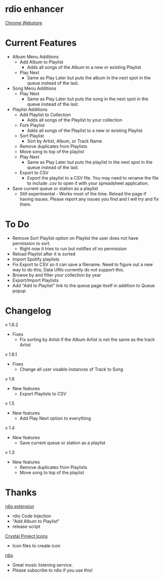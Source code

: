 rdio enhancer
=================

[Chrome Webstore](https://chrome.google.com/webstore/detail/hmaalfaappddkggilhahaebfhdmmmngf)


Current Features
================

* Album Menu Additions
	* Add Album to Playlist
		* Adds all songs of the Album to a new or existing Playlist
	* Play Next
		* Same as Play Later but puts the album in the next spot in the queue instead of the last.
* Song Menu Additions
	* Play Next
		* Same as Play Later but puts the song in the next spot in the queue instead of the last.
* Playlist Additions
	* Add Playlist to Collection
		* Adds all songs of the Playlist to your collection
	* Fork Playlist
		* Adds all songs of the Playlist to a new or existing Playlist
	* Sort Playlist
		* Sort by Artist, Album, or Track Name
	* Remove duplicates from Playlists
	* Move song to top of the playlist
	* Play Next
		* Same as Play Later but puts the playlist in the next spot in the queue instead of the last.
	* Export to CSV
		* Export the playlist to a CSV file. You may need to rename the file to include .csv to open it with your spreadsheet application.
* Save current queue or station as a playlist
	* Still experimental - Works most of the time. Reload the page if having issues. Please report any issues you find and I will try and fix them.

To Do
================
* Remove Sort Playlist option on Playlist the user does not have permission to sort.
	* Right now it tries to run but notifies of no permission
* Reload Playlist after it is sorted
* Import Spotify playlists
* Fix Export to CSV so it can save a filename. Need to figure out a new way to do this; Data URIs currently do not support this.
* Browse by and filter your collection by year
* Export/Import Playlists
* Add "Add to Playlist" link to the queue page itself in addition to Queue popup


Changelog
================
v 1.6.2

* Fixes
	* Fix sorting by Artist if the Album Artist is not the same as the track Artist
	
v 1.6.1

* Fixes
	* Change all user visable instances of Track to Song
	
v 1.6

* New features
	* Export Playlists to CSV
	
v 1.5

* New features
	* Add Play Next option to everything
	
v 1.4

* New features
	* Save current queue or station as a playlist

v 1.3

* New features
	* Remove duplicates from Playlists
	* Move song to top of the playlist

Thanks
================

[rdio extension](http://github.com/fberger/rdio-extension)

  * rdio Code Injection
  * "Add Album to Playlist"
  * release script

[Crystal Project Icons](http://www.everaldo.com/crystal/)

  * Icon files to create icon

[rdio](http://www.rdio.com/)

  * Great music listening service.
  * Please subscribe to rdio if you use this!